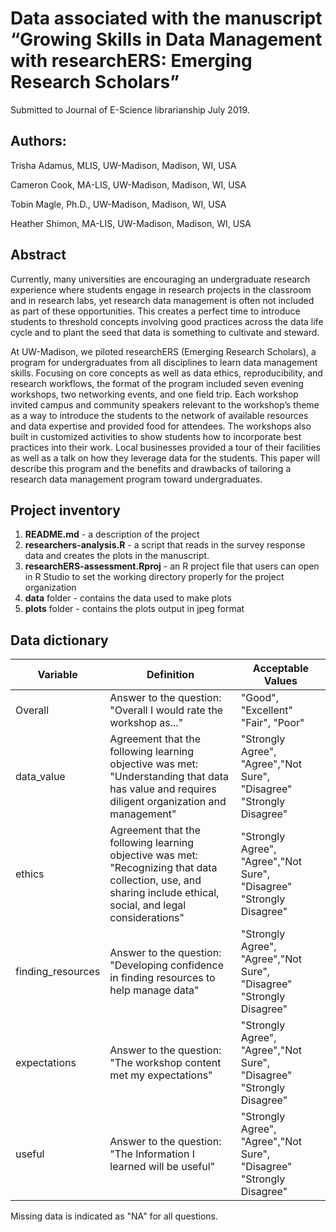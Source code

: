 # Data associated with the manuscript “Growing Skills in Data Management with researchERS: Emerging Research Scholars” 

Submitted to Journal of E-Science librarianship July 2019.

## Authors:
Trisha Adamus, MLIS, UW-Madison, Madison, WI, USA

Cameron Cook, MA-LIS, UW-Madison, Madison, WI, USA

Tobin Magle, Ph.D., UW-Madison, Madison, WI, USA

Heather Shimon, MA-LIS, UW-Madison, Madison, WI, USA

## Abstract
Currently, many universities are encouraging an undergraduate research experience where students engage in research projects in the classroom and in research labs, yet research data management is often not included as part of these opportunities. This creates a perfect time to introduce students to threshold concepts involving good practices across the data life cycle and to plant the seed that data is something to cultivate and steward.

At UW-Madison, we piloted researchERS (Emerging Research Scholars), a program for undergraduates from all disciplines to learn data management skills. Focusing on core concepts as well as data ethics, reproducibility, and research workflows, the format of the program included seven evening workshops, two networking events, and one field trip. Each workshop invited campus and community speakers relevant to the workshop’s theme as a way to introduce the students to the network of available resources and data expertise and provided food for attendees. The workshops also built in customized activities to show students how to incorporate best practices into their work. Local businesses provided a tour of their facilities as well as a talk on how they leverage data for the students. This paper will describe this program and the benefits and drawbacks of tailoring a research data management program toward undergraduates. 

## Project inventory
1. **README.md** - a description of the project
2. **researchers-analysis.R** - a script that reads in the survey response data and creates the plots in the manuscript.
3. **researchERS-assessment.Rproj** - an R project file that users can open in R Studio to set the working directory properly for the project organization
4. **data** folder - contains the data used to make plots
5. **plots** folder - contains the plots output in jpeg format

## Data dictionary
Variable|Definition|Acceptable Values
---|---|---
Overall| Answer to the question: "Overall I would rate the workshop as..."|"Good", "Excellent" "Fair", "Poor" 
data_value|Agreement that the following learning objective was met: "Understanding that data has value and requires diligent organization and management" | "Strongly Agree", "Agree","Not Sure", "Disagree" "Strongly Disagree"
ethics|Agreement that the following learning objective was met: "Recognizing that data collection, use, and sharing include ethical, social, and legal considerations"|"Strongly Agree", "Agree","Not Sure", "Disagree" "Strongly Disagree"
finding_resources|Answer to the question: "Developing confidence in finding resources to help manage data"|"Strongly Agree", "Agree","Not Sure", "Disagree" "Strongly Disagree"
expectations|Answer to the question: "The workshop content met my expectations"|"Strongly Agree", "Agree","Not Sure", "Disagree" "Strongly Disagree"
useful|Answer to the question: "The Information I learned will be useful"|"Strongly Agree", "Agree","Not Sure", "Disagree" "Strongly Disagree"

Missing data is indicated as "NA" for all questions.
